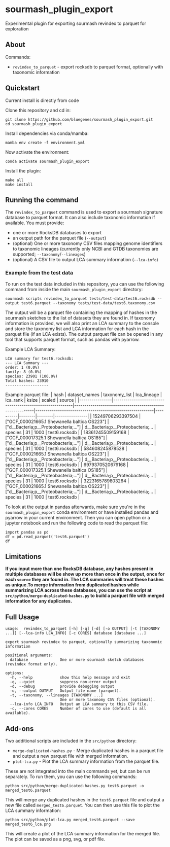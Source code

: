 # sourmash_plugin_export

Experimental plugin for exporting sourmash revindex to parquet for exploration

## About

Commands:

- `revindex_to_parquet` - export rocksdb to parquet format, optionally with taxonomic information


## Quickstart

Current install is directly from code

Clone this repository and cd in:
```
git clone https://github.com/bluegenes/sourmash_plugin_export.git
cd sourmash_plugin_export
```

Install dependencies via conda/mamba:
```
mamba env create -f environment.yml
```

Now activate the environment:
```
conda activate sourmash_plugin_export
```

Install the plugin:
```
make all
make install
```

## Running the command
The `revindex_to_parquet` command is used to export a sourmash signature database to parquet format. It can also include taxonomic information if available.
You must provide:

- one or more RocksDB databases to export
- an output path for the parquet file (`--output`)
- (optional) One or more taxonomy CSV files mapping genome identifiers to taxonomic lineages (currently only NCBI and GTDB taxonomies are supported; `--taxonomy`/`--lineages`)
- (optional) A CSV file to output LCA summary information (`--lca-info`)

### Example from the test data
To run on the test data included in this repository, you can use the following command from inside the main `sourmash_plugin_export` directory:
```
sourmash scripts revindex_to_parquet tests/test-data/test6.rocksdb --output test6.parquet --taxonomy tests/test-data/test6.taxonomy.csv
```

The output will be a parquet file containing the mapping of hashes in the sourmash sketches to the list of datasets they are found in. If taxonomy information is provided, we will also print an LCA summary to the console and store the taxonomy list and LCA information for each hash in the parquet file (if an LCA exists). The output parquet file can be opened in any tool that supports parquet format, such as pandas with pyarrow.

Example LCA Summary:
```
LCA summary for test6.rocksdb:
--- LCA Summary ---
order: 1 (0.0%)
family: 8 (0.0%)
species: 23901 (100.0%)
Total hashes: 23910
-------------------
```

Example parquet file:
| hash           | dataset_names                                            | taxonomy_list                                           | lca_lineage                                             | lca_rank | ksize | scaled | source    |
|----------------|----------------------------------------------------------|----------------------------------------------------------|----------------------------------------------------------|----------|--------|--------|----------------|
| 15249706293397504 | ["GCF_000021665.1 Shewanella baltica OS223"]         | ["d__Bacteria;p__Proteobacteria;..."]                   | d__Bacteria;p__Proteobacteria;...                       | species  | 31     | 1000   | test6.rocksdb  |
| 18361245509159168 | ["GCF_000017325.1 Shewanella baltica OS185"]         | ["d__Bacteria;p__Proteobacteria;..."]                   | d__Bacteria;p__Proteobacteria;...                       | species  | 31     | 1000   | test6.rocksdb  |
| 584608245878528   | ["GCF_000021665.1 Shewanella baltica OS223"]         | ["d__Bacteria;p__Proteobacteria;..."]                   | d__Bacteria;p__Proteobacteria;...                       | species  | 31     | 1000   | test6.rocksdb  |
| 6979370520679168  | ["GCF_000017325.1 Shewanella baltica OS185"]         | ["d__Bacteria;p__Proteobacteria;..."]                   | d__Bacteria;p__Proteobacteria;...                       | species  | 31     | 1000   | test6.rocksdb  |
| 3223165789803264  | ["GCF_000021665.1 Shewanella baltica OS223"]         | ["d__Bacteria;p__Proteobacteria;..."]                   | d__Bacteria;p__Proteobacteria;...                       | species  | 31     | 1000   | test6.rocksdb  |


To look at the output in pandas afterwards, make sure you're in the `sourmash_plugin_export` conda environment or have installed pandas and pyarrow in your current environment. Then you can open python or a jupyter notebook and run the following code to read the parquet file:
```
import pandas as pd
df = pd.read_parquet('test6.parquet')
df
```
## Limitations

**If you input more than one RocksDB database, any hashes present in multiple databases will be show up more than once in the output, once for each `source` they are found in. The LCA summaries will treat these hashes as unique.To merge information from duplicated hashes while summarizing LCA across these databases, you can use the script at `src/python/merge-duplicated-hashes.py` to build a parquet file with merged information for any duplicates.**

## Full Usage

```
usage:  revindex_to_parquet [-h] [-q] [-d] [-o OUTPUT] [-t [TAXONOMY ...]] [--lca-info LCA_INFO] [-c CORES] database [database ...]

export sourmash revindex to parquet, optionally summarizing taxonomic information

positional arguments:
  database              One or more sourmash sketch databases (revindex format only).

options:
  -h, --help            show this help message and exit
  -q, --quiet           suppress non-error output
  -d, --debug           provide debugging output
  -o, --output OUTPUT   Output file name (parquet).
  -t, --taxonomy, --lineages [TAXONOMY ...]
                        One or more taxonomy CSV files (optional).
  --lca-info LCA_INFO   Output an LCA summary to this CSV file.
  -c, --cores CORES     Number of cores to use (default is all available).
  ```


## Add-ons

Two additional scripts are included in the `src/python` directory:
- `merge-duplicated-hashes.py` - Merge duplicated hashes in a parquet file and output a new parquet file with merged information.
- `plot-lca.py` - Plot the LCA summary information from the parquet file.

These are not integrated into the main commands yet, but can be run separately. To run them, you can use the following commands:
```
python src/python/merge-duplicated-hashes.py test6.parquet -o merged_test6.parquet
```
This will merge any duplicated hashes in the `test6.parquet` file and output a new file called `merged_test6.parquet`. You can then use this file to plot the LCA summary information:
```
python src/python/plot-lca.py merged_test6.parquet --save merged_test6_lca.png
```
This will create a plot of the LCA summary information for the merged file. The plot can be saved as a png, svg, or pdf file.
